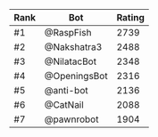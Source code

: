 Rank|Bot|Rating
---|---|---
#1|@RaspFish|2739
#2|@Nakshatra3|2488
#3|@NilatacBot|2348
#4|@OpeningsBot|2316
#5|@anti-bot|2136
#6|@CatNail|2088
#7|@pawnrobot|1904
